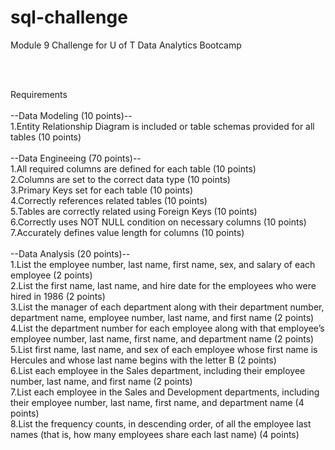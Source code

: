 # sql-challenge
Module 9 Challenge for U of T Data Analytics Bootcamp

<br>

<br>

Requirements<br><br>
  --Data Modeling (10 points)--<br>
1.Entity Relationship Diagram is included or table schemas provided for all tables (10 points)<br><br>
  --Data Engineeing (70 points)--<br>
1.All required columns are defined for each table (10 points)<br>
2.Columns are set to the correct data type (10 points)<br>
3.Primary Keys set for each table (10 points)<br>
4.Correctly references related tables (10 points)<br>
5.Tables are correctly related using Foreign Keys (10 points)<br>
6.Correctly uses NOT NULL condition on necessary columns (10 points)<br>
7.Accurately defines value length for columns (10 points)<br><br>
  --Data Analysis (20 points)--<br>
1.List the employee number, last name, first name, sex, and salary of each employee (2 points)<br>
2.List the first name, last name, and hire date for the employees who were hired in 1986 (2 points)<br>
3.List the manager of each department along with their department number, department name, employee number, last name, and first name (2 points)<br>
4.List the department number for each employee along with that employee’s employee number, last name, first name, and department name (2 points)<br>
5.List first name, last name, and sex of each employee whose first name is Hercules and whose last name begins with the letter B (2 points)<br>
6.List each employee in the Sales department, including their employee number, last name, and first name (2 points)<br>
7.List each employee in the Sales and Development departments, including their employee number, last name, first name, and department name (4 points)<br>
8.List the frequency counts, in descending order, of all the employee last names (that is, how many employees share each last name) (4 points)<br>
